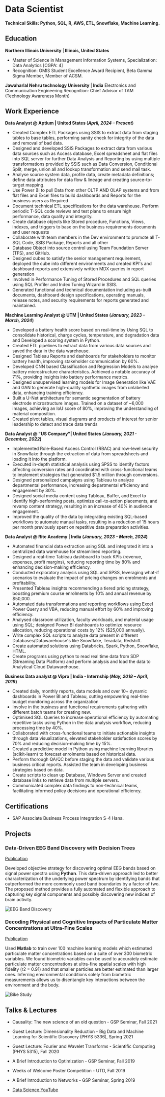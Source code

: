# Data Scientist

#### Technical Skills: Python, SQL, R, AWS, ETL, Snowflake, Machine Learning.

## Education
**Northern Illinois University | Illinois, United States**
- Master of Science in Management Information Systems, Specialization: Data Analytics [CGPA: 4]
- Recognition: OMIS Student Excellence Award Recipient, Beta Gamma Sigma Member, Member of ACSM.

**Jawaharlal Nehru technology University | India**
Electronics and Communication Engineering
Recognition: Chief Advisor of TAM (Technology Awareness Month) 

## Work Experience
**Data Analyst @ Aptium | United States (_April, 2024 – Present_)**									
- Created Complex ETL Packages using SSIS to extract data from staging tables to base tables, performing sanity check for integrity of the data and removal of bad data.
- Designed and developed SSIS Packages to extract data from various data sources such as Access database, Excel spreadsheet and flat files into SQL server for further Data Analysis and Reporting by using multiple transformations provided by SSIS such as Data Conversion, Conditional Split, merge, union all and lookup transformation and send mail task.
- Analyse source system data, profile data, create metadata definitions; define data attributes for data flow & lineage and creating source-to-target mapping.
- Use Power BI to pull Data from other OLTP AND OLAP systems and from flat files and Excel files to build dashboards and Reports for the business users as Required
- Document technical ETL specifications for the data warehouse. Perform periodic T-SQL code reviews and test plans to ensure high performance, data quality and integrity.
- Create database objects like Stored procedure, Functions, Views, indexes, and triggers to base on the business requirements documents and user requests
- Collaborate with team members in the Dev environment to promote all T-SQL Code, SSIS Package, Reports and all other
- Database Object into source control using Team Foundation Server (TFS), and GitHub.
- Designed cubes to satisfy the senior management requirement, deployed the cube into different environments and created KPl's and dashboard reports and extensively written MDX          queries in report generation
- Involved in Performance Tuning of Stored Procedures and SQL queries using SQL Profiler and Index Tuning Wizard in SSIS.
- Generated functional and technical documentation including as-built documents, dashboard design specifications, operating manuals, release notes, and security requirements for reports generated and maintained.

**Machine Learning Analyst @ UTM | United States (_January, 2023 – March, 2024_)**				      
- Developed a battery health score based on real-time by Using SQL to consolidate historical, charge cycles, temperature, and degradation data and Developed a scoring system in Python.
- Created ETL pipelines to extract data from various data sources and saved the data in the data warehouse.
- Designed Tableau Reports and dashboards for stakeholders to monitor battery health, improving stakeholder communication by 60%.
- Developed CNN based Classification and Regression Models to analyse battery microstructure characteristics. Achieved a notable accuracy of 71%, providing insights into battery performance metrics.
- Designed unsupervised learning models for Image Generation like VAE and GAN to generate high-quality synthetic images from unlabelled data, enhancing training efficiency.
- Built a U-Net architecture for semantic segmentation of battery electrode microstructure images. Trained on a dataset of ~6,000 images, achieving an IoU score of 80%, improving the understanding of material composition.
- Created pivot tables, visual diagrams and products of interest for senior leadership to detect and trace data trends

**Data Analyst @ "US Company"| United States (_January, 2021 - December, 2022_)**				      
- Implemented Role-Based Access Control (RBAC) and row-level security in Snowflake through the extraction of data from spreadsheets and loading it into the platform. 
- Executed in-depth statistical analysis using SPSS to identify factors affecting conversion rates and coordinated with cross-functional teams to implement strategies that generated $1.5 million through conversions.
- Designed personalized campaigns using Tableau to analyze departmental performance, increasing departmental efficiency and engagement by 30%.
- Designed social media content using Tableau, Buffer, and Excel to identify high-performing posts, optimize call-to-action placements, and revamp content strategy, resulting in an increase of 40% in audience engagement.
- Improved the quality of the data by integrating existing SQL-based workflows to automate manual tasks, resulting in a reduction of 15 hours per month previously spent on repetitive data preparation activities.

**Data Analyst @ Rite Academy | India (_January, 2023 – March, 2024_)**				      
- Automated financial data extraction using SQL and integrated it into a centralized data warehouse for streamlined reporting.
- Designed a real-time Tableau dashboard to track KPIs (revenue, expenses, profit margins), reducing reporting time by 80% and enhancing decision-making efficiency.
- Conducted exploratory analysis using SQL and SPSS, leveraging what-if scenarios to evaluate the impact of pricing changes on enrolments and profitability.
- Presented Tableau insights recommending a tiered pricing strategy, boosting premium course enrolments by 10% and annual revenue by $50,000.
- Automated data transformations and reporting workflows using Excel Power Query and VBA, reducing manual effort by 60% and improving efficiency.
- Analysed classroom utilization, faculty workloads, and material usage using SQL; designed Power BI dashboards to optimize resource allocation, reducing operational costs by 12% ($25,000 annually).
- Write complex SQL scripts to analyze data present in different Databases/Datawarehouse's like Snowflake, Teradata, Redshift.
- Create automated solutions using Databricks, Spark, Python, Snowflake, HTML.
- Create programs using python to read real time data from SDP (Streaming Data Platform) and perform analysis and load the data to Analytical Cloud Datawarehouse.

**Business Data analyst @ Vipro | India - Internship  (_May, 2018 – April, 2019_)**				      
- Created daily, monthly reports, data models and over 10+ dynamic dashboards in Power BI and Tableau, cutting empowering real-time budget monitoring across the organization
- Involve in the business and functional requirements gathering with different batch teams for creating new.
- Optimised SQL Queries to increase operational efficiency by automating repetitive tasks using Python in the data analysis workflow, reducing processing time by 40%.
- Collaborated with cross-functional teams to initiate actionable insights through data visualizations, elevated stakeholder satisfaction scores by 70% and reducing decision-making time by 15%.
- Created a predictive model in Python using machine learning libraries (scikit-learn) to forecast enrolments based on historical data.
- Perform thorough QA/QC before staging the data and validate various business critical reports. Assisted the team in developing business strategies based on data.
- Create scripts to clean up Database, Windows Server and created database links to retrieve data from multiple servers.
- Communicated complex data findings to non-technical teams, facilitating informed policy decisions and operational efficiency.

## Certifications
- SAP Associate Business Process Integration S-4 Hana. 


## Projects
### Data-Driven EEG Band Discovery with Decision Trees
[Publication](https://www.mdpi.com/1424-8220/22/8/3048)

Developed objective strategy for discovering optimal EEG bands based on signal power spectra using **Python**. This data-driven approach led to better characterization of the underlying power spectrum by identifying bands that outperformed the more commonly used band boundaries by a factor of two. The proposed method provides a fully automated and flexible approach to capturing key signal components and possibly discovering new indices of brain activity.

![EEG Band Discovery](/assets/img/eeg_band_discovery.jpeg)

### Decoding Physical and Cognitive Impacts of Particulate Matter Concentrations at Ultra-Fine Scales
[Publication](https://www.mdpi.com/1424-8220/22/11/4240)

Used **Matlab** to train over 100 machine learning models which estimated particulate matter concentrations based on a suite of over 300 biometric variables. We found biometric variables can be used to accurately estimate particulate matter concentrations at ultra-fine spatial scales with high fidelity (r2 = 0.91) and that smaller particles are better estimated than larger ones. Inferring environmental conditions solely from biometric measurements allows us to disentangle key interactions between the environment and the body.

![Bike Study](/assets/img/bike_study.jpeg)

## Talks & Lectures
- Causality: The new science of an old question - GSP Seminar, Fall 2021
- Guest Lecture: Dimensionality Reduction - Big Data and Machine Learning for Scientific Discovery (PHYS 5336), Spring 2021
- Guest Lecture: Fourier and Wavelet Transforms - Scientific Computing (PHYS 5315), Fall 2020
- A Brief Introduction to Optimization - GSP Seminar, Fall 2019
- Weeks of Welcome Poster Competition - UTD, Fall 2019
- A Brief Introduction to Networks - GSP Seminar, Spring 2019

- [Data Science YouTube](https://www.youtube.com/channel/UCa9gErQ9AE5jT2DZLjXBIdA)
